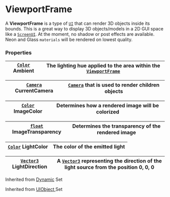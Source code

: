 # ViewportFrame

A **ViewportFrame** is a type of [`UI`](../../dymanic/uiobject.md) that can render 3D objects inside its bounds. This is a great way to display 3D objects/models in a 2D GUI space like a [`ScreenUI`](screenui.md). At the moment, no shadow or post effects are available. Neon and Glass `materials` will be rendered on lowest quality.

### Properties <a href="#properties-1" id="properties-1"></a>

| [`Color`](https://developer.roblox.com/en-us/api-reference/datatype/Color3) Ambient | The lighting hue applied to the area within the [`ViewportFrame`](viewportframe.md) |
| ----------------------------------------------------------------------------------- | ----------------------------------------------------------------------------------- |

| [`Camera`](../../construction/camera.md)  CurrentCamera | [`Camera`](../../construction/camera.md) that is used to render children objects |
| ------------------------------------------------------- | -------------------------------------------------------------------------------- |

| [`Color`](https://developer.roblox.com/en-us/api-reference/datatype/Color3) ImageColor | Determines how a rendered image will be colorized |
| -------------------------------------------------------------------------------------- | ------------------------------------------------- |

| [`float`](../../../learn-lua/numbers.md) ImageTransparency | Determines the transparency of the rendered image |
| ---------------------------------------------------------- | ------------------------------------------------- |

| [`Color`](../../datatype/color.md) LightColor | The color of the emitted light |
| --------------------------------------------- | ------------------------------ |

| [`Vector3`](../../datatype/vector3.md) LightDirection | A [`Vector3`](../../datatype/vector3.md) representing the direction of the light source from the position 0, 0, 0 |
| ----------------------------------------------------- | ----------------------------------------------------------------------------------------------------------------- |

Inherited from [Dynamic](https://docs.brickverse.co/bricklua-lua-references-manual/dymanic) Set

Inherited from [UIObject ](../../dymanic/uiobject.md)Set
